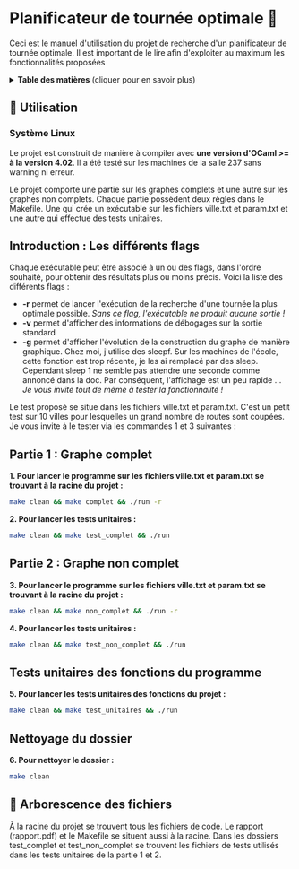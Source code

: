 

# Planificateur de tournée optimale 🚀

Ceci est le manuel d'utilisation du projet de recherche d'un planificateur de tournée optimale. Il est important de le lire afin d'exploiter au maximum les fonctionnalités proposées


<details>
 <summary><strong>Table des matières</strong> (cliquer pour en savoir plus)</summary>

* [Utilisation](#-utilisation)
* [Arborescence des fichiers](#-Arborescence des fichiers)
</details>


## 💾 Utilisation

### Système Linux

Le projet est construit de manière à compiler avec **une version d'OCaml >= à la version 4.02**. Il a été testé sur les machines de la salle 237 sans warning ni erreur.

Le projet comporte une partie sur les graphes complets et une autre sur les graphes non complets. Chaque partie possèdent deux règles dans le Makefile. Une qui crée un exécutable sur les fichiers ville.txt et param.txt et une autre qui effectue des tests unitaires.

 
Introduction : Les différents flags
----
Chaque exécutable peut être associé à un ou des flags, dans l'ordre souhaité, pour obtenir des résultats plus ou moins précis. Voici la liste des différents flags :

 * **-r** permet de lancer l'exécution de la recherche d'une tournée la plus optimale possible. *Sans ce flag, l'exécutable ne produit aucune sortie !*
 * **-v** permet d'afficher des informations de débogages sur la sortie standard 
 * **-g** permet d'afficher l'évolution de la construction du graphe de manière graphique. Chez moi, j'utilise des sleepf. Sur les machines de l'école, cette fonction est trop récente, je les ai remplacé par des sleep. Cependant sleep 1 ne semble pas attendre une seconde comme annoncé dans la doc. Par conséquent, l'affichage est un peu rapide ... *Je vous invite tout de même à tester la fonctionnalité !* 



Le test proposé se situe dans les fichiers ville.txt et param.txt. C'est un petit test sur 10 villes pour lesquelles un grand nombre de routes sont coupées. Je vous invite à le tester via les commandes 1 et 3 suivantes :

Partie 1 : Graphe complet
---
**1. Pour lancer le programme sur les fichiers ville.txt et param.txt se trouvant à la racine du projet :**

```bash
make clean && make complet && ./run -r
```

**2. Pour lancer les tests unitaires :**

```bash
make clean && make test_complet && ./run
```

Partie 2 : Graphe non complet
---
**3. Pour lancer le programme sur les fichiers ville.txt et param.txt se trouvant à la racine du projet :**

```bash
make clean && make non_complet && ./run -r
```

**4. Pour lancer les tests unitaires :**

```bash
make clean && make test_non_complet && ./run
```

Tests unitaires des fonctions du programme
---

**5. Pour lancer les tests unitaires des fonctions du projet :**

```bash
make clean && make test_unitaires && ./run
```

Nettoyage du dossier
---

**6. Pour nettoyer le dossier :**

```bash
make clean
```

## 💾 Arborescence des fichiers

À la racine du projet se trouvent tous les fichiers de code. Le rapport (rapport.pdf) et le Makefile se situent aussi à la racine. Dans les dossiers test_complet et test_non_complet se trouvent les fichiers de tests utilisés dans les tests unitaires de la partie 1 et 2. 